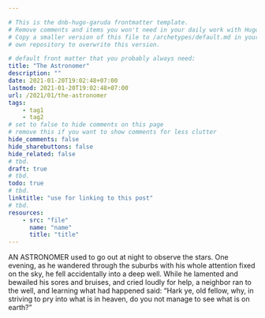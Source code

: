 ```yaml
---

# This is the dnb-hugo-garuda frontmatter template. 
# Remove comments and items you won't need in your daily work with Hugo.
# Copy a smaller version of this file to /archetypes/default.md in your
# own repository to overwrite this version.

# default front matter that you probably always need:
title: "The Astronomer"
description: ""
date: 2021-01-20T19:02:48+07:00
lastmod: 2021-01-20T19:02:48+07:00
url: /2021/01/the-astronomer
tags:
    - tag1
    - tag2
# set to false to hide comments on this page
# remove this if you want to show comments for less clutter
hide_comments: false
hide_sharebuttons: false
hide_related: false
# tbd.
draft: true
# tbd.
todo: true
# tbd.
linktitle: "use for linking to this post"
# tbd.
resources:
    - src: "file"
      name: "name"
      title: "title"
---
```

AN ASTRONOMER used to go out at night to observe the stars. One evening, as he wandered through the suburbs with his whole attention fixed on the sky, he fell accidentally into a deep well. While he lamented and bewailed his sores and bruises, and cried loudly for help, a neighbor ran to the well, and learning what had happened said: “Hark ye, old fellow, why, in striving to pry into what is in heaven, do you not manage to see what is on earth?”


